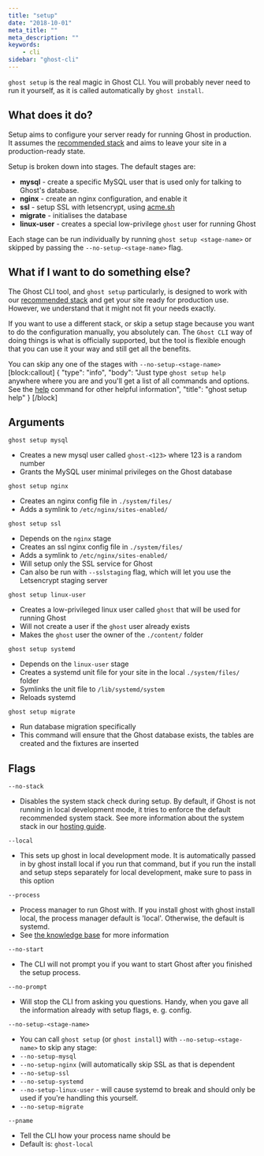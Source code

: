 ```yaml
---
title: "setup"
date: "2018-10-01"
meta_title: ""
meta_description: ""
keywords:
    - cli
sidebar: "ghost-cli"
---
```


`ghost setup` is the real magic in Ghost CLI. You will probably never need to run it yourself, as it is called automatically by `ghost install`.

## What does it do?

Setup aims to configure your server ready for running Ghost in production. It assumes the [recommended stack](/v1.0.0/docs/hosting#section-recommended-stack) and aims to leave your site in a production-ready state.

Setup is broken down into stages. The default stages are:

- **mysql** - create a specific MySQL user that is used only for talking to Ghost's database.
- **nginx** - create an nginx configuration, and enable it
- **ssl** - setup SSL with letsencrypt, using [acme.sh](https://github.com/Neilpang/acme.sh)
- **migrate** - initialises the database
- **linux-user** - creates a special low-privilege `ghost` user for running Ghost

Each stage can be run individually by running `ghost setup <stage-name>` or skipped by passing the `--no-setup-<stage-name>` flag.


## What if I want to do something else?

The Ghost CLI tool, and `ghost setup` particularly, is designed to work with our [recommended stack](/v1.0.0/docs/hosting#section-recommended-stack) and get your site ready for production use. However, we understand that it might not fit your needs exactly.

If you want to use a different stack, or skip a setup stage because you want to do the configuration manually, you absolutely can. The `Ghost CLI` way of doing things is what is officially supported, but the tool is flexible enough that you can use it your way and still get all the benefits.

You can skip any one of the stages with `--no-setup-<stage-name>`
[block:callout]
{
  "type": "info",
  "body": "Just type `ghost setup help` anywhere where you are and you'll get a list of all commands and options. See the [help](doc:cli-help) command for other helpful information",
  "title": "ghost setup help"
}
[/block]
## Arguments

```
ghost setup mysql
```

- Creates a new mysql user called `ghost-<123>` where 123 is a random number
- Grants the MySQL user minimal privileges on the Ghost database

```
ghost setup nginx
```

- Creates an nginx config file in `./system/files/`
- Adds a symlink to `/etc/nginx/sites-enabled/`

```
ghost setup ssl
```

- Depends on the `nginx` stage
- Creates an ssl nginx config file in `./system/files/`
- Adds a symlink to `/etc/nginx/sites-enabled/`
- Will setup only the SSL service for Ghost
- Can also be run with `--sslstaging` flag, which will let you use the Letsencrypt staging server

```
ghost setup linux-user
```

- Creates a low-privileged linux user called `ghost` that will be used for running Ghost
- Will not create a user if the `ghost` user already exists
- Makes the `ghost` user the owner of the `./content/` folder

```
ghost setup systemd
```

- Depends on the `linux-user` stage
- Creates a systemd unit file for your site in the local `./system/files/` folder
- Symlinks the unit file to `/lib/systemd/system`
- Reloads systemd

```
ghost setup migrate
```

- Run database migration specifically
- This command will ensure that the Ghost database exists, the tables are created and the fixtures are inserted

## Flags

```
--no-stack
```

- Disables the system stack check during setup. By default, if Ghost is not running in local development mode, it tries to enforce the default recommended system stack. See more information about the system stack in our [hosting guide](/docs/hosting#section-recommended-stack).

```
--local
```

- This sets up ghost in local development mode. It is automatically passed in by ghost install local if you run that command, but if you run the install and setup steps separately for local development, make sure to pass in this option

```
--process
```

- Process manager to run Ghost with. If you install ghost with ghost install local, the process manager default is 'local'. Otherwise, the default is systemd.
- See [the knowledge base](doc:cli-knowledge-base#section-difference-between-systemd-and-local-process-manager) for more information

```
--no-start
```

- The CLI will not prompt you if you want to start Ghost after you finished the setup process.

```
--no-prompt
```

- Will stop the CLI from asking you questions. Handy, when you gave all the information already with setup flags, e. g. config.

```
--no-setup-<stage-name>
```

- You can call `ghost setup` (or `ghost install`) with `--no-setup-<stage-name>` to skip any stage:
- `--no-setup-mysql`
- `--no-setup-nginx` (will automatically skip SSL as that is dependent
- `--no-setup-ssl`
- `--no-setup-systemd`
- `--no-setup-linux-user` - will cause systemd to break and should only be used if you're handling this yourself.
- `--no-setup-migrate`

```
--pname
```

- Tell the CLI how your process name should be
- Default is: `ghost-local`
